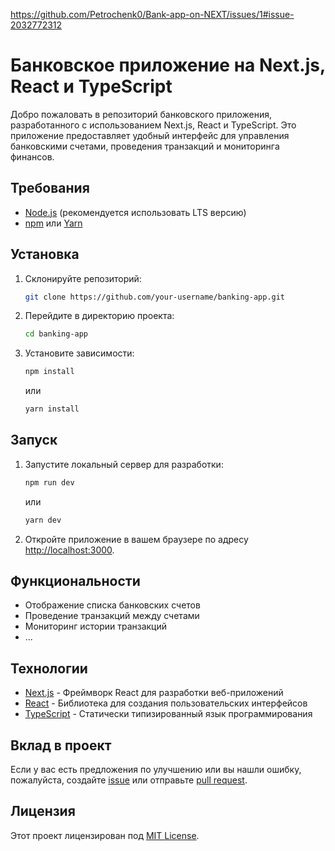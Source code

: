 https://github.com/Petrochenk0/Bank-app-on-NEXT/issues/1#issue-2032772312
# Банковское приложение на Next.js, React и TypeScript

Добро пожаловать в репозиторий банковского приложения, разработанного с использованием Next.js, React и TypeScript. Это приложение предоставляет удобный интерфейс для управления банковскими счетами, проведения транзакций и мониторинга финансов.

## Требования

- [Node.js](https://nodejs.org/) (рекомендуется использовать LTS версию)
- [npm](https://www.npmjs.com/) или [Yarn](https://yarnpkg.com/)

## Установка

1. Склонируйте репозиторий:

    ```bash
    git clone https://github.com/your-username/banking-app.git
    ```

2. Перейдите в директорию проекта:

    ```bash
    cd banking-app
    ```

3. Установите зависимости:

    ```bash
    npm install
    ```

    или

    ```bash
    yarn install
    ```

## Запуск

1. Запустите локальный сервер для разработки:

    ```bash
    npm run dev
    ```

    или

    ```bash
    yarn dev
    ```

2. Откройте приложение в вашем браузере по адресу [http://localhost:3000](http://localhost:3000).

## Функциональности

- Отображение списка банковских счетов
- Проведение транзакций между счетами
- Мониторинг истории транзакций
- ...

## Технологии

- [Next.js](https://nextjs.org/) - Фреймворк React для разработки веб-приложений
- [React](https://reactjs.org/) - Библиотека для создания пользовательских интерфейсов
- [TypeScript](https://www.typescriptlang.org/) - Статически типизированный язык программирования

## Вклад в проект

Если у вас есть предложения по улучшению или вы нашли ошибку, пожалуйста, создайте [issue](https://github.com/your-username/banking-app/issues) или отправьте [pull request](https://github.com/your-username/banking-app/pulls).

## Лицензия

Этот проект лицензирован под [MIT License](LICENSE).
